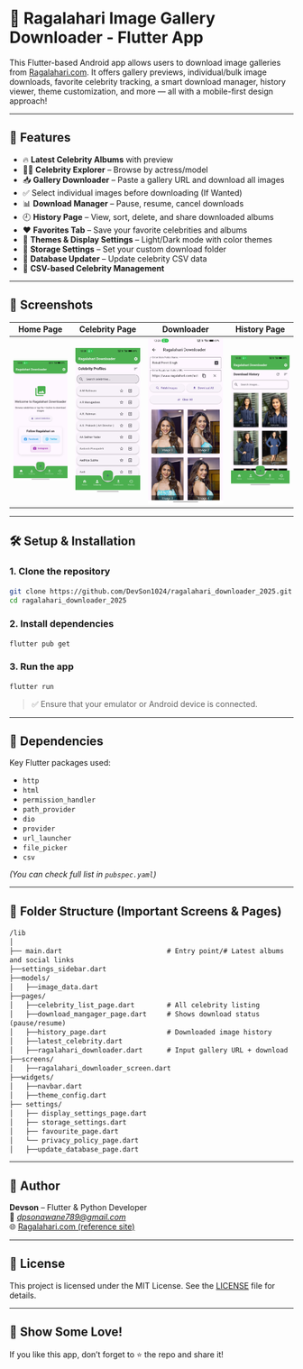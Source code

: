 
# 📸 Ragalahari Image Gallery Downloader - Flutter App

This Flutter-based Android app allows users to download image galleries from [Ragalahari.com](https://www.ragalahari.com). It offers gallery previews, individual/bulk image downloads, favorite celebrity tracking, a smart download manager, history viewer, theme customization, and more — all with a mobile-first design approach!

---

## 🚀 Features

- 🔥 **Latest Celebrity Albums** with preview
- 👩‍🎤 **Celebrity Explorer** – Browse by actress/model
- 📥 **Gallery Downloader** – Paste a gallery URL and download all images
- ✅ Select individual images before downloading (If Wanted)
- 📊 **Download Manager** – Pause, resume, cancel downloads
- 🕘 **History Page** – View, sort, delete, and share downloaded albums
- ❤️ **Favorites Tab** – Save your favorite celebrities and albums
- 🎨 **Themes & Display Settings** – Light/Dark mode with color themes
- 💾 **Storage Settings** – Set your custom download folder
- 📁 **Database Updater** – Update celebrity CSV data
- 📎 **CSV-based Celebrity Management**

---

## 📸 Screenshots

| Home Page | Celebrity Page | Downloader | History Page |
|----------|----------------|------------|---------------|
| ![Home](screenshots/home.jpg) | ![Celebrity](screenshots/celebrity.jpg) | ![Downloader](screenshots/downloader.jpg) | ![History](screenshots/history.jpg) |

---

## 🛠️ Setup & Installation

### 1. Clone the repository
```bash
git clone https://github.com/DevSon1024/ragalahari_downloader_2025.git
cd ragalahari_downloader_2025
```

### 2. Install dependencies
```bash
flutter pub get
```

### 3. Run the app
```bash
flutter run
```

> ✅ Ensure that your emulator or Android device is connected.

---

## 🧩 Dependencies

Key Flutter packages used:
- `http`
- `html`
- `permission_handler`
- `path_provider`
- `dio`
- `provider`
- `url_launcher`
- `file_picker`
- `csv`

*(You can check full list in `pubspec.yaml`)*

---

## 📁 Folder Structure (Important Screens & Pages)

```text
/lib
│
├── main.dart                          # Entry point/# Latest albums and social links
├──settings_sidebar.dart
├──models/
│   ├──image_data.dart
├──pages/
│   ├──celebrity_list_page.dart        # All celebrity listing
│   ├──download_mangager_page.dart     # Shows download status (pause/resume)
│   ├──history_page.dart               # Downloaded image history
│   ├──latest_celebrity.dart
│   ├──ragalahari_downloader.dart      # Input gallery URL + download
├──screens/
│   ├──ragalahari_downloader_screen.dart    
├──widgets/
│   ├──navbar.dart
│   ├──theme_config.dart         
├── settings/
│   ├── display_settings_page.dart
│   ├── storage_settings.dart
│   ├── favourite_page.dart
│   └── privacy_policy_page.dart
│   ├──update_database_page.dart
```


---

## 🧠 Author

**Devson** – Flutter & Python Developer  
📧 *dpsonawane789@gmail.com*  
🌐 [Ragalahari.com (reference site)](https://www.ragalahari.com)

---

## 📝 License

This project is licensed under the MIT License. See the [LICENSE](LICENSE) file for details.

---

## 🌟 Show Some Love!

If you like this app, don’t forget to ⭐ the repo and share it!
